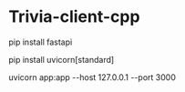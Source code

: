 # Trivia-client-cpp


pip install fastapi

pip install uvicorn[standard]

uvicorn app:app --host 127.0.0.1 --port 3000

